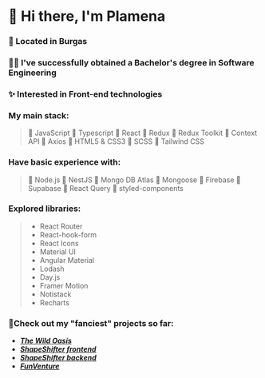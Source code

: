 # 👋 Hi there, I'm Plamena

### 🌊 Located in Burgas

### :woman_student: I've successfully obtained a Bachelor's degree in Software Engineering

### :sparkles: Interested in Front-end technologies

### My main stack:
>  🔸 JavaScript
>  🔸 Typescript
>  🔸 React
>  🔸 Redux
>  🔸 Redux Toolkit 
>  🔸 Context API
>  🔸 Axios
>  🔸 HTML5 & CSS3
>  🔸 SCSS
>  🔸 Tailwind CSS


### Have basic experience with:
> 🔹 Node.js
> 🔹 NestJS
> 🔹 Mongo DB Atlas
> 🔹 Mongoose
> 🔹 Firebase
> 🔹 Supabase
> 🔹 React Query
> 🔹 styled-components


###  Explored libraries:
> - React Router
> - React-hook-form
> - React Icons
> - Material UI
> - Angular Material
> - Lodash
> - Day.js
> - Framer Motion
> - Notistack
> - Recharts



### 🌱Check out my "fanciest" projects so far:
- ***[The Wild Oasis](https://github.com/Plamena37/the-wild-oasis)***
- ***[ShapeShifter frontend](https://github.com/Plamena37/shape-shifter-frontend)***
- ***[ShapeShifter backend](https://github.com/Plamena37/shape-shifter-backend)***
- ***[FunVenture](https://github.com/Plamena37/Funventure)***



